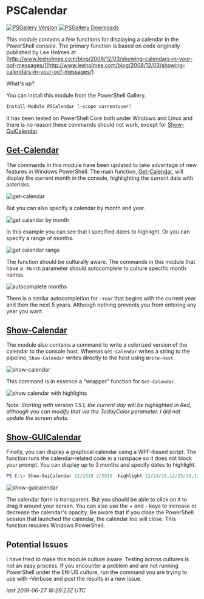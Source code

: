 # PSCalendar

[![PSGallery Version](https://img.shields.io/powershellgallery/v/PSCalendar.png?style=for-the-badge&logo=powershell&label=PowerShell%20Gallery)](https://www.powershellgallery.com/packages/PSCalendar/) [![PSGallery Downloads](https://img.shields.io/powershellgallery/dt/PSCalendar.png?style=for-the-badge&label=Downloads)](https://www.powershellgallery.com/packages/PSCalendar/)

This module contains a few functions for displaying a calendar in the PowerShell console. The primary function is based on code originally published by Lee Holmes at [http://www.leeholmes.com/blog/2008/12/03/showing-calendars-in-your-oof-messages/](http://www.leeholmes.com/blog/2008/12/03/showing-calendars-in-your-oof-messages/)

What's up? 

You can install this module from the PowerShell Gallery.

```powershell
Install-Module PSCalendar [-scope currentuser]
```

It has been tested on PowerShell Core both under Windows and Linux and there is no reason these commands should not work, except for [Show-GuiCalendar](docs/Show-GuiCalendar.md).

## [Get-Calendar](docs/Get-Calendar.md)

The commands in this module have been updated to take advantage of new features in Windows PowerShell. The main function, [Get-Calendar](docs/Get-Calendar.md), will display the current month in the console, highlighting the current date with asterisks.

![get-calendar](assets/get-calendar.png)

But you can also specify a calendar by month and year.

![get calendar by month](assets/get-calendar-2.png)

In this example you can see that I specified dates to highlight. Or you can specify a range of months.

![get calendar range](assets/get-calendar-3.png)

The function should be culturally aware. The commands in this module that have a `-Month` parameter should autocomplete to culture specific month names.

![autocomplete months](assets/autocomplete-month.png)

There is a similar autocompletion for `-Year` that begins with the current year and then the next 5 years. Although nothing prevents you from entering any year you want.

## [Show-Calendar](docs/Show-Calendar.md)

The module also contains a command to write a colorized version of the calendar to the console host. Whereas `Get-Calendar` writes a string to the pipeline, `Show-Calendar` writes directly to the host using `Write-Host`.

![show-calendar](assets/show-calendar.png)

This command is in essence a "wrapper" function for `Get-Calendar`.

![show calendar with highlights](assets/show-calendar-2.png)

*Note: Starting with version 1.5.1, the current day will be highlighted in Red, although you can modify that via the TodayColor parameter. I did not update the screen shots.*

## [Show-GUICalendar](docs/Show-GuiCalendar)

Finally, you can display a graphical calendar using a WPF-based script. The function runs the calendar-related code in a runspace so it does not block your prompt. You can display up to 3 months and specify dates to highlight.

```powershell
PS C:\> Show-GuiCalendar 12/2018 2/2019 -highlight 12/24/18,12/25/18,12/31/18,1/1/19,1/18/19,2/14/19,2/22/19
```

![show-guicalendar](assets/show-guicalendar.png)

The calendar form is transparent. But you should be able to click on it to drag it around your screen. You can also use the + and - keys to increase or decrease the calendar's opacity. Be aware that if you close the PowerShell session that launched the calendar, the calendar too will close. This function requires Windows PowerShell.

## Potential Issues

I have tried to make this module culture aware. Testing across cultures is not an easy process. If you encounter a problem and are not running PowerShell under the EN-US culture, run the command you are trying to use with -Verbose and post the results in a new issue.

_last 2019-06-27 16:29:23Z UTC_
